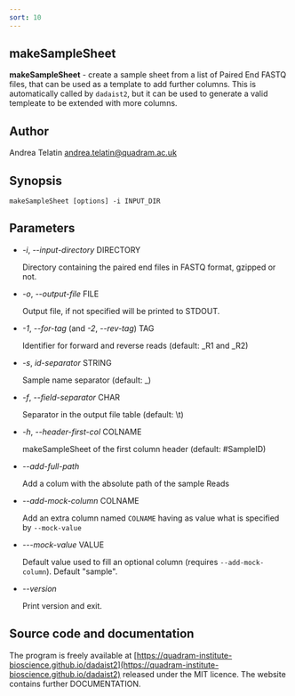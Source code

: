 ```yaml
---
sort: 10
---
```

## makeSampleSheet
**makeSampleSheet** - create a sample sheet from a list of Paired End FASTQ files,
that can be used as a template to add further columns.
This is automatically called by `dadaist2`, but it can be used to generate a valid
templeate to be extended with more columns.

## Author
Andrea Telatin <andrea.telatin@quadram.ac.uk>

## Synopsis
    makeSampleSheet [options] -i INPUT_DIR

## Parameters
- _-i_, _--input-directory_ DIRECTORY

    Directory containing the paired end files in FASTQ format, gzipped or not.

- _-o_, _--output-file_ FILE

    Output file, if not specified will be printed to STDOUT.

- _-1_, _--for-tag_ (and _-2_, _--rev-tag_) TAG

    Identifier for forward and reverse reads (default: \_R1 and \_R2)

- _-s_, _id-separator_ STRING

    Sample name separator (default: \_)

- _-f_, _--field-separator_ CHAR

    Separator in the output file table (default: \\t)

- _-h_, _--header-first-col_ COLNAME

    makeSampleSheet of the first column header (default: #SampleID)

- _--add-full-path_

    Add a colum with the absolute path of the sample Reads

- _--add-mock-column_ COLNAME

    Add an extra column named `COLNAME` having as value what is specified by
    `--mock-value`

- _---mock-value_ VALUE

    Default value used to fill an optional column (requires `--add-mock-column`). Default "sample".

- _--version_

    Print version and exit.

## Source code and documentation
The program is freely available at [https://quadram-institute-bioscience.github.io/dadaist2](https://quadram-institute-bioscience.github.io/dadaist2)
released under the MIT licence. The website contains further DOCUMENTATION.
